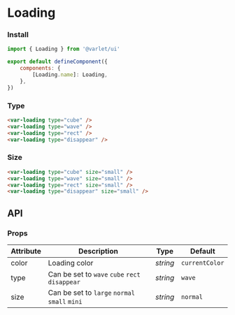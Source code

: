 # Loading

### Install

```js
import { Loading } from '@varlet/ui'

export default defineComponent({
	components: {
		[Loading.name]: Loading,
	},
})
```

### Type

```html
<var-loading type="cube" />
<var-loading type="wave" />
<var-loading type="rect" />
<var-loading type="disappear" />
```

### Size

```html
<var-loading type="cube" size="small" />
<var-loading type="wave" size="small" />
<var-loading type="rect" size="small" />
<var-loading type="disappear" size="small" />
```

## API

### Props

| Attribute | Description                                    | Type     | Default        |
| --------- | ---------------------------------------------- | -------- | -------------- |
| color     | Loading color                                  | _string_ | `currentColor` |
| type      | Can be set to `wave` `cube` `rect` `disappear` | _string_ | `wave`         |
| size      | Can be set to `large` `normal` `small` `mini`  | _string_ | `normal`       |
